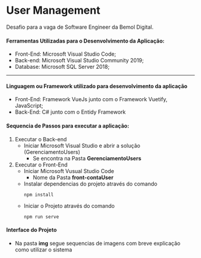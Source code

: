 # User Management

Desafio para a vaga de Software Engineer da Bemol Digital.

#### Ferramentas Utilizadas para o Desenvolvimento da Aplicação:
* Front-End: Microsoft Visual Studio Code;
* Back-end: Microsoft Visual Studio Community 2019;
* Database: Microsoft SQL Server 2018;

---
#### Linguagem ou Framework utilizado para desenvolvimento da aplicação
* Front-End: Framework VueJs junto com o Framework Vuetify, JavaScript;
* Back-End: C# junto com o Entidy Framework

#### Sequencia de Passos para executar a aplicação:
1. Executar o Back-end
	* Iniciar Microsoft Visual Studio e abrir a solução (GerenciamentoUsers)
		- Se encontra na Pasta **GerenciamentoUsers**
2. Executar o Front-End
	* Iniciar Microsoft Vusual Studio Code
		- Nome da Pasta **front-contaUser**
	* Instalar dependencias do projeto através do comando
		```
    	npm install
    	```
	* Iniciar o Projeto através do comando
		```
    	npm run serve
    	```

#### Interface do Projeto
* Na pasta **img** segue sequencias de imagens com breve explicação como utilizar o sistema
